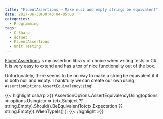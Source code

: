 ```yaml
---
title: "FluentAssertions – Make null and empty strings be equivalent"
date: 2017-06-30T00:40:04-05:00
categories:
  - Programming
tags:
  - C Sharp
  - dotnet
  - FluentAssertions
  - Unit Testing
---
```


[FluentAssertions](https://fluentassertions.com/strings/) is my assertion library of choice when writing tests in C#. It is very easy to extend and has a ton of nice functionality out of the box.

Unfortunately, there seems to be no way to make a string be equivalent if it is both null and empty. Thankfully we can create our own using `AssertionOptions.AssertEquivalencyUsing`!

{{< highlight csharp >}}
AssertionOptions.AssertEquivalencyUsing(options =>
  options.Using<string>(ctx => (ctx.Subject ?? string.Empty).Should().BeEquivalentTo(ctx.Expectation ?? string.Empty)).WhenTypeIs<string>()
);
{{< /highlight >}}
